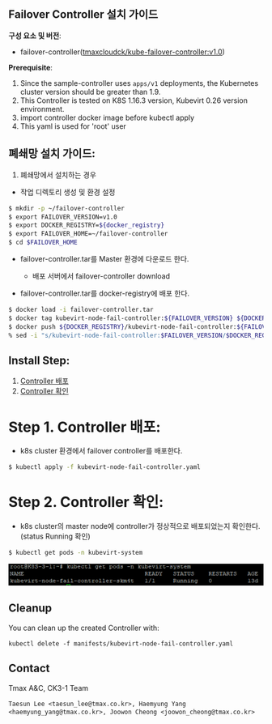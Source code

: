 ## Failover Controller 설치 가이드

**구성 요소 및 버전**:

* failover-controller([tmaxcloudck/kube-failover-controller:v1.0](https://hub.docker.com/layers/tmaxcloudck/kube-failover-controller/v1.0/images/sha256-537c04aa66e99fff283151a2de6afba1f17810cfef14e4ff21e785da9de93da2?context=repo))

**Prerequisite**:

1. Since the sample-controller uses `apps/v1` deployments, the Kubernetes cluster version should be greater than 1.9.
2. This Controller is tested on K8S 1.16.3 version, Kubevirt 0.26 version environment.
3. import controller docker image before kubectl apply
4. This yaml is used for 'root' user


## 폐쇄망 설치 가이드:

1. 폐쇄망에서 설치하는 경우

  *  작업 디렉토리 생성 및 환경 설정
  ```sh
  $ mkdir -p ~/failover-controller
  $ export FAILOVER_VERSION=v1.0
  $ export DOCKER_REGISTRY=${docker_registry}
  $ export FAILOVER_HOME=~/failover-controller
  $ cd $FAILOVER_HOME
  ```

  * failover-controller.tar를 Master 환경에 다운로드 한다.
    * 배포 서버에서 failover-controller download

  * failover-controller.tar를 docker-registry에 배포 한다.
  ```sh
  $ docker load -i failover-controller.tar 
  $ docker tag kubevirt-node-fail-controller:${FAILOVER_VERSION} ${DOCKER_REGISTRY}/kubevirt-node-fail-controller:${FAILOVER_VERSION}
  $ docker push ${DOCKER_REGISTRY}/kubevirt-node-fail-controller:${FAILOVER_VERSION}
  % sed -i "s/kubevirt-node-fail-controller:$FAILOVER_VERSION/$DOCKER_REGISTRY\/kubevirt-node-fail-controller:$FAILOVER_VERSION/g" kubevirt-node-fail-controller.yaml
  ```
  
## Install Step:

1. [Controller 배포](#step-1)
2. [Controller 확인](#step-2)

# Step 1. Controller 배포:

* k8s cluster 환경에서 failover controller를 배포한다. 

```sh
$ kubectl apply -f kubevirt-node-fail-controller.yaml
```
# Step 2. Controller 확인:

* k8s cluster의 master node에 controller가 정상적으로 배포되었는지 확인한다.(status Running 확인)

```sh
$ kubectl get pods -n kubevirt-system
```
![image](figure/controller.PNG)


## Cleanup

You can clean up the created Controller with:

    kubectl delete -f manifests/kubevirt-node-fail-controller.yaml

## Contact

Tmax A&C, CK3-1 Team
```
Taesun Lee <taesun_lee@tmax.co.kr>, Haemyung Yang <haemyung_yang@tmax.co.kr>, Joowon Cheong <joowon_cheong@tmax.co.kr>
```